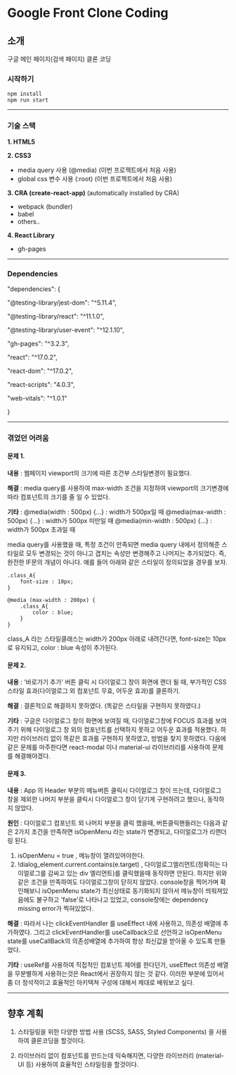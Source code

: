 # Google Front Clone Coding

## 소개

구글 메인 페이지(검색 페이지) 클론 코딩

### 시작하기

```
npm install
npm run start
```

---

### 기술 스택

**1. HTML5**

**2. CSS3**

- media query 사용 (@media) (이번 프로젝트에서 처음 사용)
- global css 변수 사용 (:root) (이번 프로젝트에서 처음 사용)

**3. CRA (create-react-app)**
(automatically installed by CRA)

- webpack (bundler)
- babel
- others..

**4. React Library**

- gh-pages

---

### Dependencies
"dependencies": {

"@testing-library/jest-dom": "^5.11.4",

"@testing-library/react": "^11.1.0",

"@testing-library/user-event": "^12.1.10",

"gh-pages": "^3.2.3",

"react": "^17.0.2",

"react-dom": "^17.0.2",

"react-scripts": "4.0.3",

"web-vitals": "^1.0.1"

}

---

### 겪었던 어려움

#### 문제 1.

**내용** : 웹페이지 viewport의 크기에 따른 조건부 스타일변경이 필요했다.

**해결** : media query를 사용하여 max-width 조건을 지정하여 viewport의 크기변경에 따라 컴포넌트의 크기를 줄 일 수 있었다.

**기타** :
@media(width : 500px) {...} : width가 500px일 때
@media(max-width : 500px) {...} : width가 500px 미만일 때
@media(min-width : 500px) {...} : width가 500px 초과일 때

media query를 사용했을 때, 특정 조건이 만족되면 media query 내에서 정의해준 스타일로 모두 변경되는 것이 아니고 겹치는 속성만 변경해주고 나머지는 추가되었다. 즉, 완전한 IF문의 개념이 아니다. 예를 들어 아래와 같은 스타일이 정의되었을 경우를 보자.

```
.class_A{
	font-size : 10px;
}

@media (max-width : 200px) {
	.class_A{
		color : blue;
	}
}
```

class_A 라는 스타일클래스는 width가 200px 아래로 내려간다면, font-size는 10px로 유지되고, color : blue 속성이 추가된다.

#### 문제 2.

**내용** : '바로가기 추가' 버튼 클릭 시 다이얼로그 창이 화면에 랜더 될 때, 부가적인 CSS 스타일 효과(다이얼로그 외 컴포넌트 무효, 어두운 효과)를 클론하기.

**해결** : 결론적으로 해결하지 못하였다. (똑같은 스타일을 구현하지 못하였다.)

**기타** : 구글은 다이얼로그 창이 화면에 보여질 때, 다이얼로그창에 FOCUS 효과를 보여주기 위해 다이얼로그 창 외의 컴포넌트를 선택하지 못하고 어두운 효과를 적용했다. 하지만 라이브러리 없이 똑같은 효과를 구현하지 못하였고, 방법을 찾지 못하였다. 다음에 같은 문제를 마주한다면 react-modal 이나 material-ui 라이브러리를 사용하여 문제를 해결해야겠다.

#### 문제 3.

**내용** : App 의 Header 부분의 메뉴버튼 클릭시 다이얼로그 창이 뜨는데, 다이얼로그 창을 제외한 나머지 부분을 클릭시 다이얼로그 창이 닫기게 구현하려고 했으나, 동작하지 않았다.

**원인** :
다이얼로그 컴포넌트 외 나머지 부분을 클릭 했을때, 버튼클릭핸들러는 다음과 같은 2가지 조건을 만족하면 isOpenMenu 라는 state가 변경되고, 다이얼로그가 리랜더링 된다.

1. isOpenMenu = true , 메뉴창이 열려있어야한다.
2. !dialog_element.current.contains(e.target) , 다이얼로그엘리먼트(정확히는 다이얼로그를 감싸고 있는 div 엘리먼트)를 클릭했을때 동작하면 안된다.
   하지만 위와같은 조건을 만족하여도 다이얼로그창이 닫히지 않았다. console창을 찍어가며 확인해보니 isOpenMenu state가 최신상태로 동기화되지 않아서 메뉴창이 띄워져있음에도 불구하고 'false'로 나타나고 있었고, console창에는 dependency missing error가 찍혀있었다.

**해결** : 따라서 나는 clickEventHandler 를 useEffect 내에 사용하고, 의존성 배열에 추가하였다. 그리고 clickEventHandler를 useCallback으로 선언하고 isOpenMenu state를 useCallBack의 의존성배열에 추가하여 항상 최신값을 받아올 수 있도록 만들었다.

**기타** : useRef를 사용하여 직접적인 컴포넌트 제어를 한다던가, useEffect 의존성 배열을 무분별하게 사용하는것은 React에서 권장하지 않는 것 같다. 이러한 부분에 있어서 좀 더 정석적이고 효율적인 아키텍쳐 구성에 대해서 제대로 배워보고 싶다.

---

## 향후 계획

1. 스타일링을 위한 다양한 방법 사용 (SCSS, SASS, Styled Components) 을 사용하여 클론코딩을 할것이다.

2. 라이브러리 없이 컴포넌트를 만드는데 익숙해지면, 다양한 라이브러리 (material-UI 등) 사용하여 효율적인 스타일링을 할것이다.
